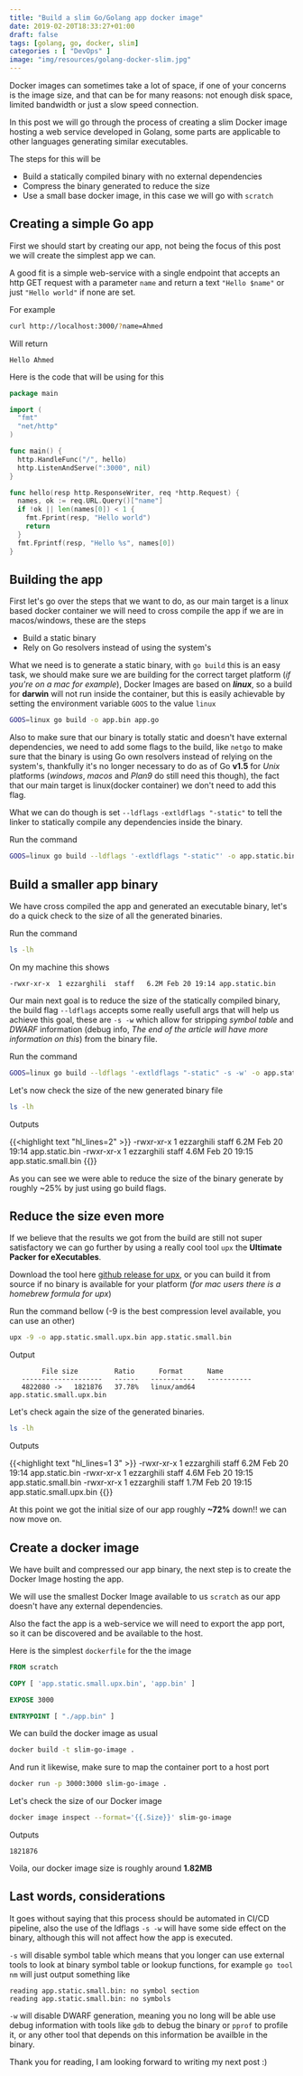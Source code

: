 ```yaml
---
title: "Build a slim Go/Golang app docker image"
date: 2019-02-20T18:33:27+01:00
draft: false
tags: [golang, go, docker, slim]
categories : [ "DevOps" ]
image: "img/resources/golang-docker-slim.jpg"
---
```


Docker images can sometimes take a lot of space, if one of your concerns is the image size, and that can be for many reasons: not enough disk space, limited bandwidth or just a slow speed connection.

In this post we will go through the process of creating a slim Docker image hosting a web service developed in Golang, some parts are applicable to other languages generating similar executables.<!--more-->

The steps for this will be

- Build a statically compiled binary with no external dependencies
- Compress the binary generated to reduce the size
- Use a small base docker image, in this case we will go with `scratch`

## Creating a simple Go app

First we should start by creating our app, not being the focus of this post we will create the simplest app we can.

A good fit is a simple web-service with a single endpoint that accepts an http GET request with a parameter `name` and return a text `"Hello $name"` or just `"Hello world"` if none are set.

For example

```bash
curl http://localhost:3000/?name=Ahmed
```

Will return

```text
Hello Ahmed
```

Here is the code that will be using for this

```go
package main

import (
  "fmt"
  "net/http"
)

func main() {
  http.HandleFunc("/", hello)
  http.ListenAndServe(":3000", nil)
}

func hello(resp http.ResponseWriter, req *http.Request) {
  names, ok := req.URL.Query()["name"]
  if !ok || len(names[0]) < 1 {
    fmt.Fprint(resp, "Hello world")
    return
  }
  fmt.Fprintf(resp, "Hello %s", names[0])
}
```

## Building the app

First let's go over the steps that we want to do, as our main target is a linux based docker container we will need to cross compile the app if we are in macos/windows, these are the steps

- Build a static binary
- Rely on Go resolvers instead of using the system's

What we need is to generate a static binary, with `go build` this is an easy task, we should make sure we are building for the correct target platform (_if you're on a mac for example_), Docker Images are based on _**linux**_, so a build for **darwin** will not run inside the container, but this is easily achievable by setting the environment variable `GOOS` to the value `linux`

```bash
GOOS=linux go build -o app.bin app.go
```

Also to make sure that our binary is totally static and doesn't have external dependencies, we need to add some flags to the build, like `netgo` to make sure that the binary is using Go own resolvers instead of relying on the system's, thankfully it's no longer necessary to do as of Go **v1.5** for _Unix_ platforms (_windows_, _macos_ and _Plan9_ do still need this though), the fact that our main target is linux(docker container) we don't need to add this flag.

What we can do though is set `--ldflags` `-extldflags "-static"` to tell the linker to statically compile any dependencies inside the binary.

Run the command

```bash
GOOS=linux go build --ldflags '-extldflags "-static"' -o app.static.bin app.go
```

## Build a smaller app binary

We have cross compiled the app and generated an executable binary, let's do a quick check to the size of all the generated binaries.

Run the command

```bash
ls -lh
```

On my machine this shows

```output
-rwxr-xr-x  1 ezzarghili  staff   6.2M Feb 20 19:14 app.static.bin
```

Our main next goal is to reduce the size of the statically compiled binary, the build flag `--ldflags` accepts some really usefull args that will help us achieve this goal, these are `-s -w` which allow for stripping _symbol table_ and _DWARF_ information (debug info, _The end of the article will have more information on this_) from the binary file.

Run the command

```bash
GOOS=linux go build --ldflags '-extldflags "-static" -s -w' -o app.static.small.bin app.go
```

Let's now check the size of the new generated binary file

```bash
ls -lh
```

Outputs

{{<highlight text "hl_lines=2" >}}
-rwxr-xr-x  1 ezzarghili  staff   6.2M Feb 20 19:14 app.static.bin
-rwxr-xr-x  1 ezzarghili  staff   4.6M Feb 20 19:15 app.static.small.bin
{{</highlight>}}

As you can see we were able to reduce the size of the binary generate by roughly ~25% by just using go build flags.

## Reduce the size even more

If we believe that the results we got from the build are still not super satisfactory we can go further by using a really cool tool `upx` the **Ultimate Packer for eXecutables**.

Download the tool here [github release for upx](https://github.com/upx/upx/releases), or you can build it from source if no binary is available for your platform (_for mac users there is a homebrew formula for upx_)

Run the command bellow (-9 is the best compression level available, you can use an other)

```bash
upx -9 -o app.static.small.upx.bin app.static.small.bin
```

Output

```text
        File size         Ratio      Format      Name
   --------------------   ------   -----------   -----------
   4822080 ->   1821876   37.78%   linux/amd64   app.static.small.upx.bin
```

Let's check again the size of the generated binaries.

```bash
ls -lh
```

Outputs

{{<highlight text "hl_lines=1 3" >}}
-rwxr-xr-x  1 ezzarghili  staff   6.2M Feb 20 19:14 app.static.bin
-rwxr-xr-x  1 ezzarghili  staff   4.6M Feb 20 19:15 app.static.small.bin
-rwxr-xr-x  1 ezzarghili  staff   1.7M Feb 20 19:15 app.static.small.upx.bin
{{</highlight>}}

At this point we got the initial size of our app roughly **~72%** down!! we can now move on.

## Create a docker image

We have built and compressed our app binary, the next step is to create the Docker Image hosting the app.

We will use the smallest Docker Image available to us `scratch` as our app doesn't have any external dependencies.

Also the fact the app is a web-service we will need to export the app port, so it can be discovered and be available to the host.

Here is the simplest `dockerfile` for the the image

```dockerfile
FROM scratch

COPY [ 'app.static.small.upx.bin', 'app.bin' ]

EXPOSE 3000

ENTRYPOINT [ "./app.bin" ]
```

We can build the docker image as usual

```bash
docker build -t slim-go-image .
```

And run it likewise, make sure to map the container port to a host port

```bash
docker run -p 3000:3000 slim-go-image .
```

Let's check the size of our Docker image

```bash
docker image inspect --format='{{.Size}}' slim-go-image
```

Outputs

```text
1821876
```

Voila, our docker image size is roughly around **1.82MB**

## Last words, considerations

It goes without saying that this process should be automated in CI/CD pipeline, also the use of the ldflags `-s -w` will have some side effect on the binary, although this will not affect how the app is executed.

`-s` will disable symbol table which means that you longer can use external tools to look at binary symbol table or lookup functions, for example `go tool nm` will just output something like

```text
reading app.static.small.bin: no symbol section
reading app.static.small.bin: no symbols
```

`-w` will disable DWARF generation, meaning you no long will be able use debug information with tools like `gdb` to debug the binary or `pprof` to profile it, or any other tool that depends on this information be availble in the binary.

Thank you for reading, I am looking forward to writing my next post :)
